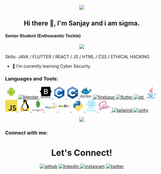 <p align="center">
  <img src="https://capsule-render.vercel.app/api?type=waving&color=gradient&height=100&section=header"/>
</p>


<!-- <p align="center">
  <img src= "https://pbs.twimg.com/media/EWj_VDIXsAA-PHD?format=jpg&name=small">
</p> -->


<h2 align="center">Hi there 👋, I'm Sanjay and i am sigma.</h2>
<h4 align="centre"> Senior Student (Enthusiastic Techie)</h4>

<p align="center">
  <img src="https://img.freepik.com/free-vector/colored-hacker-code-realistic-composition-with-person-creates-codes-hacking-stealing-information-vector-illustration_1284-18005.jpg?w=826&t=st=1693925915~exp=1693926515~hmac=6adf1d9247b779bc79d188c2f14fbb063074644f6b1f677b5eecd77963348215" />
</p>


Skills: JAVA / FLUTTER / REACT / JS / HTML / CSS / ETHICAL HACKING

- 🌱 I’m currently learning Cyber Security



<h3 align="left">Languages and Tools:</h3>
<p align="left"> <a href="https://developer.android.com" target="_blank" rel="noreferrer"> <img src="https://raw.githubusercontent.com/devicons/devicon/master/icons/android/android-original-wordmark.svg" alt="android" width="40" height="40"/> </a> <a href="https://www.blender.org/" target="_blank" rel="noreferrer"> <img src="https://download.blender.org/branding/community/blender_community_badge_white.svg" alt="blender" width="40" height="40"/> </a> <a href="https://getbootstrap.com" target="_blank" rel="noreferrer"> <img src="https://raw.githubusercontent.com/devicons/devicon/master/icons/bootstrap/bootstrap-plain-wordmark.svg" alt="bootstrap" width="40" height="40"/> </a> <a href="https://www.cprogramming.com/" target="_blank" rel="noreferrer"> <img src="https://raw.githubusercontent.com/devicons/devicon/master/icons/c/c-original.svg" alt="c" width="40" height="40"/> </a> <a href="https://www.w3schools.com/cpp/" target="_blank" rel="noreferrer"> <img src="https://raw.githubusercontent.com/devicons/devicon/master/icons/cplusplus/cplusplus-original.svg" alt="cplusplus" width="40" height="40"/> </a> <a href="https://www.docker.com/" target="_blank" rel="noreferrer"> <img src="https://raw.githubusercontent.com/devicons/devicon/master/icons/docker/docker-original-wordmark.svg" alt="docker" width="40" height="40"/> </a> <a href="https://firebase.google.com/" target="_blank" rel="noreferrer"> <img src="https://www.vectorlogo.zone/logos/firebase/firebase-icon.svg" alt="firebase" width="40" height="40"/> </a> <a href="https://flutter.dev" target="_blank" rel="noreferrer"> <img src="https://www.vectorlogo.zone/logos/flutterio/flutterio-icon.svg" alt="flutter" width="40" height="40"/> </a> <a href="https://git-scm.com/" target="_blank" rel="noreferrer"> <img src="https://www.vectorlogo.zone/logos/git-scm/git-scm-icon.svg" alt="git" width="40" height="40"/> </a> <a href="https://www.java.com" target="_blank" rel="noreferrer"> <img src="https://raw.githubusercontent.com/devicons/devicon/master/icons/java/java-original.svg" alt="java" width="40" height="40"/> </a> <a href="https://developer.mozilla.org/en-US/docs/Web/JavaScript" target="_blank" rel="noreferrer"> <img src="https://raw.githubusercontent.com/devicons/devicon/master/icons/javascript/javascript-original.svg" alt="javascript" width="40" height="40"/> </a> <a href="https://www.linux.org/" target="_blank" rel="noreferrer"> <img src="https://raw.githubusercontent.com/devicons/devicon/master/icons/linux/linux-original.svg" alt="linux" width="40" height="40"/> </a> <a href="https://www.mongodb.com/" target="_blank" rel="noreferrer"> <img src="https://raw.githubusercontent.com/devicons/devicon/master/icons/mongodb/mongodb-original-wordmark.svg" alt="mongodb" width="40" height="40"/> </a> <a href="https://www.mysql.com/" target="_blank" rel="noreferrer"> <img src="https://raw.githubusercontent.com/devicons/devicon/master/icons/mysql/mysql-original-wordmark.svg" alt="mysql" width="40" height="40"/> </a> <a href="https://nodejs.org" target="_blank" rel="noreferrer"> <img src="https://raw.githubusercontent.com/devicons/devicon/master/icons/nodejs/nodejs-original-wordmark.svg" alt="nodejs" width="40" height="40"/> </a> <a href="https://www.python.org" target="_blank" rel="noreferrer"> <img src="https://raw.githubusercontent.com/devicons/devicon/master/icons/python/python-original.svg" alt="python" width="40" height="40"/> </a> <a href="https://reactjs.org/" target="_blank" rel="noreferrer"> <img src="https://raw.githubusercontent.com/devicons/devicon/master/icons/react/react-original-wordmark.svg" alt="react" width="40" height="40"/> </a> <a href="https://sass-lang.com" target="_blank" rel="noreferrer"> <img src="https://raw.githubusercontent.com/devicons/devicon/master/icons/sass/sass-original.svg" alt="sass" width="40" height="40"/> </a> <a href="https://tailwindcss.com/" target="_blank" rel="noreferrer"> <img src="https://www.vectorlogo.zone/logos/tailwindcss/tailwindcss-icon.svg" alt="tailwind" width="40" height="40"/> </a> <a href="https://unity.com/" target="_blank" rel="noreferrer"> <img src="https://www.vectorlogo.zone/logos/unity3d/unity3d-icon.svg" alt="unity" width="40" height="40"/> </a> </p>

  
<p align='center'><img src="https://komarev.com/ghpvc/?username=Beast-Sanjay&label=Profile%20views&color=ce9927&style=flat"/></p>

<h3 align="left">Connect with me:</h3>
<p align="left">
</p>
<h1 align="center">
Let's Connect!
</h1>

<p align="center"> 
<a href="https://github.com/Beast-Sanjay"><img src='https://cdn.jsdelivr.net/npm/simple-icons@3.0.1/icons/github.svg' alt='github' height='40' ></a>  <a href="https://www.linkedin.com/in/sanjay-hiremath/"><img src='https://cdn.jsdelivr.net/npm/simple-icons@3.0.1/icons/linkedin.svg' alt='linkedin' height='40'></a><a href="https://www.instagram.com/sanjay____h/">  <img src='https://cdn.jsdelivr.net/npm/simple-icons@3.0.1/icons/instagram.svg' alt='instagram' height='40'></a> 
  <a href="https://twitter.com/Beast_Sanjay2"><img src='https://cdn.jsdelivr.net/npm/simple-icons@3.0.1/icons/twitter.svg' alt='twitter' height='40'></a> </p>






